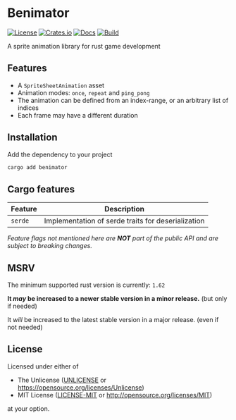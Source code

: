 # Benimator

[![License](https://img.shields.io/badge/license-Unlicense%20OR%20MIT-green)](#License)
[![Crates.io](https://img.shields.io/crates/v/benimator)](https://crates.io/crates/benimator)
[![Docs](https://docs.rs/benimator/badge.svg)](https://docs.rs/benimator)
[![Build](https://img.shields.io/github/workflow/status/jcornaz/benimator/build)](https://github.com/jcornaz/benimator/actions/workflows/build.yml)

A sprite animation library for rust game development


## Features

* A `SpriteSheetAnimation` asset
* Animation modes: `once`, `repeat` and `ping_pong`
* The animation can be defined from an index-range, or an arbitrary list of indices
* Each frame may have a different duration

## Installation

Add the dependency to your project

```sh
cargo add benimator
```

## Cargo features

| Feature | Description                                        |
|---------|----------------------------------------------------|
| `serde` | Implementation of serde traits for deserialization |

*Feature flags not mentioned here are **NOT** part of the public API and are subject to breaking changes.*

## MSRV

The minimum supported rust version is currently: `1.62`

**It *may* be increased to a newer stable version in a minor release.** (but only if needed)

It *will* be increased to the latest stable version in a major release. (even if not needed)

## License

Licensed under either of

* The Unlicense ([UNLICENSE](UNLICENSE) or https://opensource.org/licenses/Unlicense)
* MIT License ([LICENSE-MIT](LICENSE-MIT) or http://opensource.org/licenses/MIT)

at your option.

